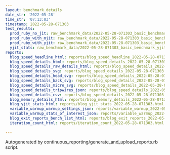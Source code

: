 ```yaml
---
layout: benchmark_details
date_str: '2022-05-28'
time_str: '07:13:03'
timestamp: 2022-05-28-071303
test_results:
  prod_ruby_no_jit: raw_benchmark_data/2022-05-28-071303_basic_benchmark_prod_ruby_no_jit.json
  prod_ruby_with_mjit: raw_benchmark_data/2022-05-28-071303_basic_benchmark_prod_ruby_with_mjit.json
  prod_ruby_with_yjit: raw_benchmark_data/2022-05-28-071303_basic_benchmark_prod_ruby_with_yjit.json
  yjit_stats: raw_benchmark_data/2022-05-28-071303_basic_benchmark_yjit_stats.json
reports:
  blog_speed_headline_html: reports/blog_speed_headline_2022-05-28-071303.html
  blog_speed_details_html: reports/blog_speed_details_2022-05-28-071303.html
  blog_speed_details_raw_details_html: reports/blog_speed_details_2022-05-28-071303.raw_details.html
  blog_speed_details_svg: reports/blog_speed_details_2022-05-28-071303.svg
  blog_speed_details_head_svg: reports/blog_speed_details_2022-05-28-071303.head.svg
  blog_speed_details_back_svg: reports/blog_speed_details_2022-05-28-071303.back.svg
  blog_speed_details_micro_svg: reports/blog_speed_details_2022-05-28-071303.micro.svg
  blog_speed_details_tripwires_json: reports/blog_speed_details_2022-05-28-071303.tripwires.json
  blog_speed_details_csv: reports/blog_speed_details_2022-05-28-071303.csv
  blog_memory_details_html: reports/blog_memory_details_2022-05-28-071303.html
  blog_yjit_stats_html: reports/blog_yjit_stats_2022-05-28-071303.html
  variable_warmup_warmup_settings_json: reports/variable_warmup_2022-05-28-071303.warmup_settings.json
  variable_warmup_stats_of_interest_json: reports/variable_warmup_2022-05-28-071303.stats_of_interest.json
  blog_exit_reports_bench_list_html: reports/blog_exit_reports_2022-05-28-071303.bench_list.html
  iteration_count_html: reports/iteration_count_2022-05-28-071303.html

---
```

Autogenerated by continuous_reporting/generate_and_upload_reports.rb script.
